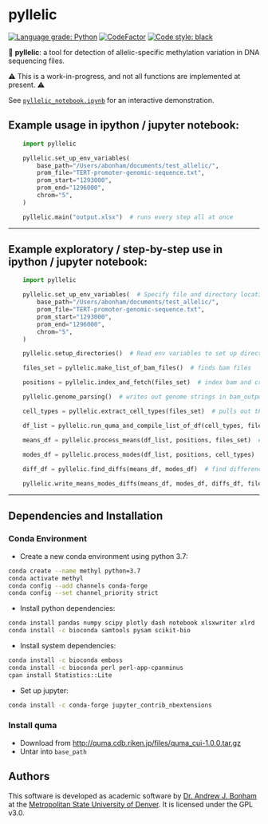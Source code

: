 # pyllelic

[![Language grade: Python](https://img.shields.io/lgtm/grade/python/g/Paradoxdruid/pyllelic.svg?logo=lgtm&logoWidth=18)](https://lgtm.com/projects/g/Paradoxdruid/pyllelic/context:python)  [![CodeFactor](https://www.codefactor.io/repository/github/paradoxdruid/pyllelic/badge)](https://www.codefactor.io/repository/github/paradoxdruid/pyllelic)  [![Code style: black](https://img.shields.io/badge/code%20style-black-000000.svg)](https://github.com/ambv/black)

:microscope: **pyllelic**: a tool for detection of allelic-specific methylation variation in DNA sequencing files.

:warning: This is a work-in-progress, and not all functions are implemented at present. :warning:

See [`pyllelic_notebook.ipynb`](https://github.com/Paradoxdruid/pyllelic/blob/master/pyllelic_notebook.ipynb) for an interactive demonstration.

## Example usage in ipython / jupyter notebook:
```python
    import pyllelic

    pyllelic.set_up_env_variables(
        base_path="/Users/abonham/documents/test_allelic/",
        prom_file="TERT-promoter-genomic-sequence.txt",
        prom_start="1293000",
        prom_end="1296000",
        chrom="5",
    )

    pyllelic.main("output.xlsx")  # runs every step all at once
```

----------------------------------

## Example exploratory / step-by-step use in ipython / jupyter notebook:

```python
    import pyllelic

    pyllelic.set_up_env_variables(  # Specify file and directory locations
        base_path="/Users/abonham/documents/test_allelic/",
        prom_file="TERT-promoter-genomic-sequence.txt",
        prom_start="1293000",
        prom_end="1296000",
        chrom="5",
    )

    pyllelic.setup_directories()  # Read env variables to set up directories to use

    files_set = pyllelic.make_list_of_bam_files()  # finds bam files

    positions = pyllelic.index_and_fetch(files_set)  # index bam and creates bam_output folders/files

    pyllelic.genome_parsing()  # writes out genome strings in bam_output folders

    cell_types = pyllelic.extract_cell_types(files_set)  # pulls out the cell types available for analysis

    df_list = pyllelic.run_quma_and_compile_list_of_df(cell_types, filename)  # run quma, get dfs

    means_df = pyllelic.process_means(df_list, positions, files_set)  # process means data from dataframes

    modes_df = pyllelic.process_modes(df_list, positions, cell_types)  # process modes data from dataframes
    
    diff_df = pyllelic.find_diffs(means_df, modes_df)  # find difference between mean and mode

    pyllelic.write_means_modes_diffs(means_df, modes_df, diffs_df, filename)  # write output data to excel files
```

----------------------------------

## Dependencies and Installation
### Conda Environment
* Create a new conda environment using python 3.7:
```bash
conda create --name methyl python=3.7
conda activate methyl
conda config --add channels conda-forge
conda config --set channel_priority strict
```
* Install python dependencies:
```bash
conda install pandas numpy scipy plotly dash notebook xlsxwriter xlrd
conda install -c bioconda samtools pysam scikit-bio
```
* Install system dependencies:
```bash
conda install -c bioconda emboss
conda install -c bioconda perl perl-app-cpanminus
cpan install Statistics::Lite
```
* Set up jupyter:
```bash
conda install -c conda-forge jupyter_contrib_nbextensions
```
### Install quma
* Download from http://quma.cdb.riken.jp/files/quma_cui-1.0.0.tar.gz
* Untar into `base_path`


## Authors
This software is developed as academic software by [Dr. Andrew J. Bonham](https://github.com/Paradoxdruid) at the [Metropolitan State University of Denver](https://www.msudenver.edu). It is licensed under the GPL v3.0.
